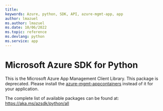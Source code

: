 ```yaml
---
title: 
keywords: Azure, python, SDK, API, azure-mgmt-app, app
author: lmazuel
ms.author: lmazuel
ms.date: 10/06/2022
ms.topic: reference
ms.devlang: python
ms.service: app
---
```

# Microsoft Azure SDK for Python

This is the Microsoft Azure App Management Client Library.
This package is deprecated. Please install the [azure-mgmt-appcontainers](https://pypi.org/project/azure-mgmt-appcontainers/) instead of it for your application.

The complete list of available packages can be found at: https://aka.ms/azsdk/python/all

